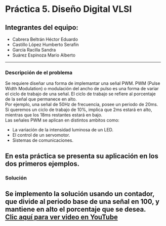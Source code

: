# Práctica 5. Diseño Digital VLSI
## Integrantes del equipo:
- Cabrera Beltrán Héctor Eduardo
- Castillo López Humberto Serafín
- García Racilla Sandra
- Suárez Espinoza Mario Alberto
---
### Descripción de el problema
Se requiere diseñar una forma de implemantar una señal PWM.
PWM (Pulse Width Modulation) o modulación del ancho de pulso es una forma de
variar el ciclo de trabajo de una señal. El ciclo de trabajo se refiere al 
porcentaje de la señal que permanece en alto.  
Por ejemplo, una señal de 50Hz de frecuencia, posee un periodo de 20ms. Si
queremos un ciclo de trabajo de 10%, implica que 2ms estará en alto, mientras
que los 18ms restantes estará en bajo.  
Las señales PWM se aplican en distintos ambitos como:
* La variación de la intensidad luminosa de un LED.
* El control de un servomotor.
* Sistemas de comunicaciones.

En esta práctica se presenta su aplicación en los dos primeros ejemplos.
---
### Solución
Se implemento la solución usando un contador, que divide al periodo
base de una señal en 100, y mantiene en alto el porcentaje que se desea.  
[Clic aquí para ver video en YouTube](https:www.youtube.com)
---
